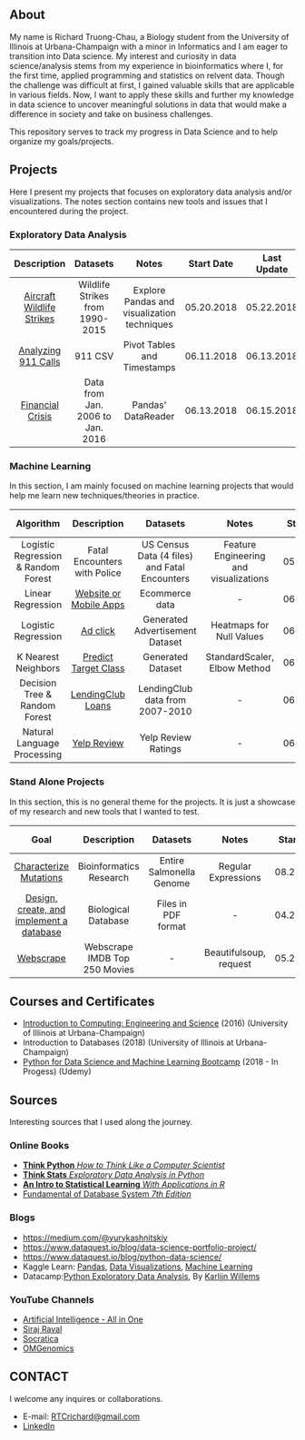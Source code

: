 
## About

My name is Richard Truong-Chau, a Biology student from the University of Illinois at Urbana-Champaign with a minor in Informatics and I am eager to transition into Data science. My interest and curiosity in data science/analysis stems from my experience in bioinformatics where I, for the first time, applied programming and statistics on relvent data. Though the challenge was difficult at first, I gained valuable skills that are applicable in various fields. Now, I want to apply these skills and further my knowledge in data science to uncover meaningful solutions in data that would make a difference in society and take on business challenges.

This repository serves to track my progress in Data Science and to help organize my goals/projects.

## Projects

Here I present my projects that focuses on exploratory data analysis and/or visualizations. The notes section contains new tools and issues that I encountered during the project.

### Exploratory Data Analysis

|Description   |Datasets   |Notes    |Start Date   |Last Update  |
|:---------:|:------------:|:---------:|:-------:|:-----------:|
|[Aircraft Wildlife Strikes](https://github.com/truongc2/Exploratory-Data-Analysis-Wildlife-Strike-) |Wildlife Strikes from 1990-2015| Explore Pandas and visualization techniques|05.20.2018|05.22.2018|
|[Analyzing 911 Calls](https://github.com/truongc2/911-Calls-EDA)|911 CSV|Pivot Tables and Timestamps|06.11.2018|06.13.2018|
|[Financial Crisis](https://github.com/truongc2/Financial-Crises-EDA) |Data from Jan. 2006 to Jan. 2016|Pandas' DataReader|06.13.2018|06.15.2018|

### Machine Learning

In this section, I am mainly focused on machine learning projects that would help me learn new techniques/theories in practice. 

|Algorithm  |Description   |Datasets   |Notes    |Start Date   |Last Update  |
|:---------:|:------------:|:---------:|:-------:|:-----------:|:-----------:|
|Logistic Regression & Random Forest|Fatal Encounters with Police|US Census Data (4 files) and Fatal Encounters| Feature Engineering and visualizations|05.31.2018|06.27.2018| 
|Linear Regression|[Website or Mobile Apps](https://github.com/truongc2/Website-or-Mobile-Apps)|Ecommerce data|-|06.20.2018|06.20.2018|
|Logistic Regression|[Ad click](https://github.com/truongc2/-Ad-Click-)|Generated Advertisement Dataset|Heatmaps for Null Values|06.21.2018|06.22.2018|
|K Nearest Neighbors|[Predict Target Class](https://github.com/truongc2/KNN-Project)|Generated Dataset|StandardScaler, Elbow Method|06.22.2018|06.23.2018|
|Decision Tree & Random Forest|[LendingClub Loans](https://github.com/truongc2/LendingClub-Loans)|LendingClub data from 2007-2010|-|06.25.2018|06.27.2018|
|Natural Language Processing|[Yelp Review](https://github.com/truongc2/Yelp-Reviews)|Yelp Review Ratings|-|06.28.2018|07.05.2018|
### Stand Alone Projects

In this section, this is no general theme for the projects.  It is just a showcase of my research and new tools that I wanted to test.


|Goal |Description   |Datasets   |Notes    |Start Date   |Last Update  |
|:---------:|:------------:|:---------:|:-------:|:-----------:|:-----------:|
|[Characterize Mutations](https://github.com/truongc2/Genome-Curation)|Bioinformatics Research|Entire Salmonella Genome|Regular Expressions|08.23.2018|05.3.2018|
|[Design, create, and implement a database](https://github.com/truongc2/Genome-Database-Design-Creation-and-Testing)|Biological Database|Files in PDF format|-|04.20.2018|05.09.2018|
|[Webscrape](https://github.com/truongc2/Exploratory-Data-Analysis-Wildlife-Strike-)|Webscrape IMDB Top 250 Movies|-|Beautifulsoup, request|05.25.2018|06.02.2018|

## Courses and Certificates

- [Introduction to Computing: Engineering and Science](https://courses.illinois.edu/schedule/2018/fall/CS/101) (2016) (University of Illinois at Urbana-Champaign)
- Introduction to Databases (2018) (University of Illinois at Urbana-Champaign)
- [Python for Data Science and Machine Learning Bootcamp](https://www.udemy.com/python-for-data-science-and-machine-learning-bootcamp/learn/v4/) (2018 - In Progess) (Udemy)

## Sources

Interesting sources that I used along the journey.

### Online Books

- [**Think Python** *How to Think Like a Computer Scientist*](http://www.greenteapress.com/thinkpython/thinkpython.pdf)
- [**Think Stats** *Exploratory Data Analysis in Python*](http://greenteapress.com/thinkstats2/thinkstats2.pdf)
- [**An Intro to Statistical Learning** *With Applications in R*](http://www-bcf.usc.edu/~gareth/ISL/ISLR%20Sixth%20Printing.pdf)
- [Fundamental of Database System *7th Edition*](http://noahc.me/Fundamentals%20of%20Database%20Systems%20(7th%20edition).pdf)

### Blogs

- https://medium.com/@yurykashnitskiy
- https://www.dataquest.io/blog/data-science-portfolio-project/
- https://www.dataquest.io/blog/python-data-science/
- Kaggle Learn: [Pandas](https://www.kaggle.com/learn/pandas), [Data Visualizations](https://www.kaggle.com/learn/data-visualisation), [Machine Learning](https://www.kaggle.com/learn/machine-learning)
- Datacamp:[Python Exploratory Data Analysis](https://www.datacamp.com/community/tutorials/exploratory-data-analysis-python), By [Karlijn Willems](https://www.datacamp.com/profile/karlijn)


### YouTube Channels

- [Artificial Intelligence - All in One](https://www.youtube.com/channel/UC5zx8Owijmv-bbhAK6Z9apg)
- [Siraj Raval](https://www.youtube.com/channel/UCWN3xxRkmTPmbKwht9FuE5A)
- [Socratica](https://www.youtube.com/channel/UCW6TXMZ5Pq6yL6_k5NZ2e0Q)
- [OMGenomics](https://www.youtube.com/channel/UCG4kmWK8UyzfenZ60xVBapw)

## CONTACT

I welcome any inquires or collaborations.

- E-mail: RTCrichard@gmail.com
- [LinkedIn](https://www.linkedin.com/in/richard-truong-chau-1024b7128/)




